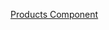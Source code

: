 

[Products Component](https://docs.google.com/document/d/1C19C7CRztW0qOeMD7NDlCrevKTreb6rozWZrsBNZePM/edit?tab=t.0#heading=h.vss2l96zyhi2)
